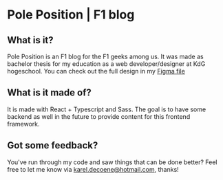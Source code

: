 # Pole Position | F1 blog

## What is it?

Pole Position is an F1 blog for the F1 geeks among us. It was made as bachelor thesis for my education as a web developer/designer at KdG hogeschool. You can check out the full design in my [Figma file](https://www.figma.com/file/B5C0sivIm8bzzrRZAc0R0m/F1-Bachelor?node-id=0%3A1)

## What is it made of?

It is made with React + Typescript and Sass. The goal is to have some backend as well in the future to provide content for this frontend framework. 

## Got some feedback?

You've run through my code and saw things that can be done better? Feel free to let me know via karel.decoene@hotmail.com, thanks!